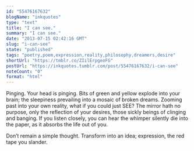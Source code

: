 ```yaml
---
id: "55476167632"
blogName: "inkquotes"
type: "text"
title: "I can see."
summary: "I can see."
date: "2013-07-15 02:42:16 GMT"
slug: "i-can-see"
state: "published"
tags: "poetry,poem,expression,reality,philosophy,dreamers,desire"
shortUrl: "https://tmblr.co/ZIilErpgeoFG"
postUrl: "https://inkquotes.tumblr.com/post/55476167632/i-can-see"
noteCount: "0"
format: "html"
---
```


Pinging. Your head is pinging. Bits of green and yellow explode into your brain; the sleepiness prevailing into a mosaic of broken dreams. Zooming past into your own reality, what if you could just SEE? The mirror hath no purpose, only the reflection of your desires, those sickly beings of clinging and banging. If you listen closely, you can hear the whimper silently die into the paper, as it absorbs the life out of you. 

Don’t remain a simple thought. Transform into an idea; expression, the red tape you slander.